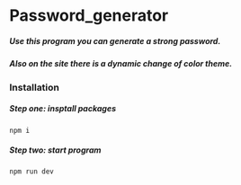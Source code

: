 # Password_generator

<h5>Use this program you can generate a strong password.</h5>
<h5>Also on the site there is a dynamic change of color theme.</h5>

<h3>Installation</h3>
<h5>Step one: insptall packages</h5>

```shell
npm i
```
<h5>Step two: start program</h5>

```shell
npm run dev
```
